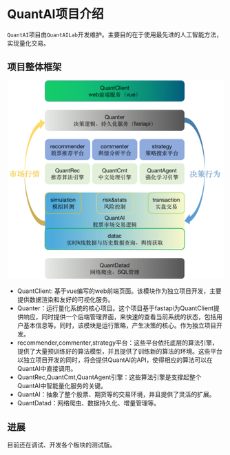 # QuantAI项目介绍

`QuantAI`项目由`QuantAILab`开发维护。主要目的在于使用最先进的人工智能方法，实现量化交易。

## 项目整体框架

![项目整体框架](assert/framework.png)

- QuantClient: 基于vue编写的web前端页面。该模块作为独立项目开发，主要提供数据渲染和友好的可视化服务。
- Quanter：运行量化系统的核心项目。这个项目基于fastapi为QuantClient提供响应，同时提供一个后端管理界面，来快速的查看当前系统的状态，包括用户基本信息等。同时，该模块是运行策略，产生决策的核心。作为独立项目开发。
- recommender,commenter,strategy平台：这些平台依托底层的算法引擎，提供了大量预训练好的算法模型，并且提供了训练新的算法的环境。这些平台以独立项目开发的同时，将会提供QuantAI的API，使得相应的算法可以在QuantAI中直接调用。
- QuantRec,QuantCmt,QuantAgent引擎：这些算法引擎是支撑起整个QuantAI中智能量化服务的关键。
- QuantAI：抽象了整个股票、期货等的交易环境，并且提供了灵活的扩展。
- QuantDatad：网络爬虫、数据持久化、增量管理等。

## 进展

目前还在调试、开发各个板块的测试版。
